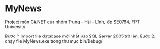 MyNews
======

Project môn C#.NET của nhóm Trung - Hải - Lĩnh, lớp SE0764, FPT University


Bước 1: Import file database mới nhất vào SQL Server 2005 trở lên.
Bước 2: chạy file MyNews.exe trong thư mục bin/Debug/
